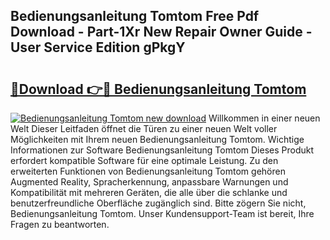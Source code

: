 ## Bedienungsanleitung Tomtom Free Pdf Download - Part-1Xr New Repair Owner Guide - User Service Edition gPkgY

# <h2><a href="http://df0nmv.blite.top/?on=Bedienungsanleitung+Tomtom">🔗Download 👉🔴 Bedienungsanleitung Tomtom</a></h2>

[![Bedienungsanleitung Tomtom new download](https://i.imgur.com/lujVjoI.png)](http://df0nmv.blite.top/?on=Bedienungsanleitung+Tomtom)
Willkommen in einer neuen Welt Dieser Leitfaden öffnet die Türen zu einer neuen Welt voller Möglichkeiten mit Ihrem neuen Bedienungsanleitung Tomtom. Wichtige Informationen zur Software Bedienungsanleitung Tomtom Dieses Produkt erfordert kompatible Software für eine optimale Leistung. Zu den erweiterten Funktionen von Bedienungsanleitung Tomtom gehören Augmented Reality, Spracherkennung, anpassbare Warnungen und Kompatibilität mit mehreren Geräten, die alle über die schlanke und benutzerfreundliche Oberfläche zugänglich sind. Bitte zögern Sie nicht, Bedienungsanleitung Tomtom. Unser Kundensupport-Team ist bereit, Ihre Fragen zu beantworten.

